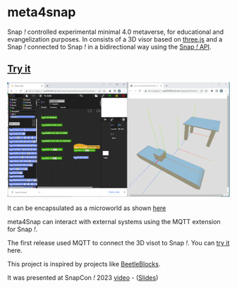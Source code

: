 # meta4snap

Snap *!* controlled experimental minimal 4.0 metaverse, for educational and evangelization purposes.
In consists of a 3D visor based on [three.js](https://threejs.org) and a Snap *!* connected to Snap *!* in a bidirectional way using the [Snap *!* API](https://github.com/jmoenig/Snap/blob/master/docs/API.md).

<!--- ## [Try it](https://pixavier.github.io/meta4snap/old) --->

## [Try it](https://pixavier.github.io/snap/snap.html#open:pyret/minimeta/meta.xml)

![View](img/example01.png)

It can be encapsulated as a microworld as shown [here](https://pixavier.github.io/snap/pyret/minimeta/inline.html)

meta4Snap can interact with external systems using the MQTT extension for Snap *!*.

The first release used MQTT to connect the 3D visot to Snap *!*. You can [try it](https://pixavier.github.io/meta4snap/old) here.

This project is inspired by projects like [BeetleBlocks](http://beetleblocks.com).

It was presented at SnapCon *!* 2023  [video]([video](https://www.youtube.com/watch?v=bcbM8aeqKs8)https://www.youtube.com/watch?v=bcbM8aeqKs8)  -  ([Slides](doc/SnapCon2023_xpi.pdf))

